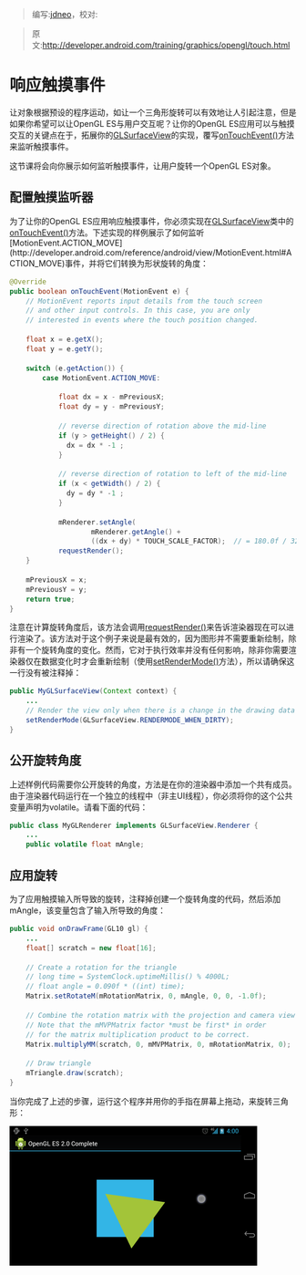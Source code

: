 > 编写:[jdneo](https://github.com/jdneo)，校对:

> 原文:<http://developer.android.com/training/graphics/opengl/touch.html>

# 响应触摸事件

让对象根据预设的程序运动，如让一个三角形旋转可以有效地让人引起注意，但是如果你希望可以让OpenGL ES与用户交互呢？让你的OpenGL ES应用可以与触摸交互的关键点在于，拓展你的[GLSurfaceView](http://developer.android.com/reference/android/opengl/GLSurfaceView.html)的实现，覆写[onTouchEvent()](http://developer.android.com/reference/android/view/View.html#onTouchEvent\(android.view.MotionEvent\))方法来监听触摸事件。

这节课将会向你展示如何监听触摸事件，让用户旋转一个OpenGL ES对象。

## 配置触摸监听器

为了让你的OpenGL ES应用响应触摸事件，你必须实现在[GLSurfaceView](http://developer.android.com/reference/android/opengl/GLSurfaceView.html)类中的[onTouchEvent()](http://developer.android.com/reference/android/view/View.html#onTouchEvent\(android.view.MotionEvent\))方法。下述实现的样例展示了如何监听[MotionEvent.ACTION_MOVE](http://developer.android.com/reference/android/view/MotionEvent.html#ACTION_MOVE)事件，并将它们转换为形状旋转的角度：

```java
@Override
public boolean onTouchEvent(MotionEvent e) {
    // MotionEvent reports input details from the touch screen
    // and other input controls. In this case, you are only
    // interested in events where the touch position changed.

    float x = e.getX();
    float y = e.getY();

    switch (e.getAction()) {
        case MotionEvent.ACTION_MOVE:

            float dx = x - mPreviousX;
            float dy = y - mPreviousY;

            // reverse direction of rotation above the mid-line
            if (y > getHeight() / 2) {
              dx = dx * -1 ;
            }

            // reverse direction of rotation to left of the mid-line
            if (x < getWidth() / 2) {
              dy = dy * -1 ;
            }

            mRenderer.setAngle(
                    mRenderer.getAngle() +
                    ((dx + dy) * TOUCH_SCALE_FACTOR);  // = 180.0f / 320
            requestRender();
    }

    mPreviousX = x;
    mPreviousY = y;
    return true;
}
```

注意在计算旋转角度后，该方法会调用[requestRender()](http://developer.android.com/reference/android/opengl/GLSurfaceView.html#requestRender\(\))来告诉渲染器现在可以进行渲染了。该方法对于这个例子来说是最有效的，因为图形并不需要重新绘制，除非有一个旋转角度的变化。然而，它对于执行效率并没有任何影响，除非你需要渲染器仅在数据变化时才会重新绘制（使用[setRenderMode()](http://developer.android.com/reference/android/opengl/GLSurfaceView.html#setRenderMode\(int\))方法），所以请确保这一行没有被注释掉：

```java
public MyGLSurfaceView(Context context) {
    ...
    // Render the view only when there is a change in the drawing data
    setRenderMode(GLSurfaceView.RENDERMODE_WHEN_DIRTY);
}
```

## 公开旋转角度

上述样例代码需要你公开旋转的角度，方法是在你的渲染器中添加一个共有成员。由于渲染器代码运行在一个独立的线程中（非主UI线程），你必须将你的这个公共变量声明为volatile。请看下面的代码：

```java
public class MyGLRenderer implements GLSurfaceView.Renderer {
    ...
    public volatile float mAngle;
```

## 应用旋转

为了应用触摸输入所导致的旋转，注释掉创建一个旋转角度的代码，然后添加mAngle，该变量包含了输入所导致的角度：

```java
public void onDrawFrame(GL10 gl) {
    ...
    float[] scratch = new float[16];

    // Create a rotation for the triangle
    // long time = SystemClock.uptimeMillis() % 4000L;
    // float angle = 0.090f * ((int) time);
    Matrix.setRotateM(mRotationMatrix, 0, mAngle, 0, 0, -1.0f);

    // Combine the rotation matrix with the projection and camera view
    // Note that the mMVPMatrix factor *must be first* in order
    // for the matrix multiplication product to be correct.
    Matrix.multiplyMM(scratch, 0, mMVPMatrix, 0, mRotationMatrix, 0);

    // Draw triangle
    mTriangle.draw(scratch);
}
```

当你完成了上述的步骤，运行这个程序并用你的手指在屏幕上拖动，来旋转三角形：

![ogl-triangle-touch](ogl-triangle-touch.png "由触摸输入所旋转的三角形（圆形代表了当前触摸位置）")

